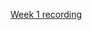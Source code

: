 [Week 1 recording](https://pace.hosted.panopto.com/Panopto/Pages/Viewer.aspx?id=c366f814-4c30-4c89-aca1-acbd003791d4)
